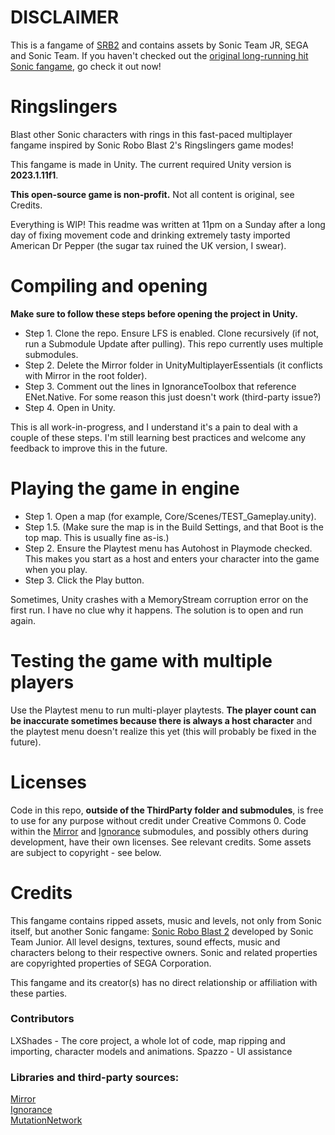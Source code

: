 # DISCLAIMER
This is a fangame of [SRB2](http://srb2.org) and contains assets by Sonic Team JR, SEGA and Sonic Team. If you haven't checked out the [original long-running hit Sonic fangame](http://srb2.org), go check it out now!

# Ringslingers
Blast other Sonic characters with rings in this fast-paced multiplayer fangame inspired by Sonic Robo Blast 2's Ringslingers game modes!

This fangame is made in Unity. The current required Unity version is **2023.1.11f1**.

**This open-source game is non-profit.** Not all content is original, see Credits.

Everything is WIP! This readme was written at 11pm on a Sunday after a long day of fixing movement code and drinking extremely tasty imported American Dr Pepper (the sugar tax ruined the UK version, I swear).

# Compiling and opening
**Make sure to follow these steps before opening the project in Unity.**

* Step 1. Clone the repo. Ensure LFS is enabled. Clone recursively (if not, run a Submodule Update after pulling). This repo currently uses multiple submodules.  
* Step 2. Delete the Mirror folder in UnityMultiplayerEssentials (it conflicts with Mirror in the root folder).  
* Step 3. Comment out the lines in IgnoranceToolbox that reference ENet.Native. For some reason this just doesn't work (third-party issue?)  
* Step 4. Open in Unity.  

This is all work-in-progress, and I understand it's a pain to deal with a couple of these steps. I'm still learning best practices and welcome any feedback to improve this in the future.

# Playing the game in engine
* Step 1. Open a map (for example, Core/Scenes/TEST_Gameplay.unity).  
* Step 1.5. (Make sure the map is in the Build Settings, and that Boot is the top map. This is usually fine as-is.)  
* Step 2. Ensure the Playtest menu has Autohost in Playmode checked. This makes you start as a host and enters your character into the game when you play.  
* Step 3. Click the Play button.  

Sometimes, Unity crashes with a MemoryStream corruption error on the first run. I have no clue why it happens. The solution is to open and run again.

# Testing the game with multiple players
Use the Playtest menu to run multi-player playtests. **The player count can be inaccurate sometimes because there is always a host character** and the playtest menu doesn't realize this yet (this will probably be fixed in the future).

# Licenses
Code in this repo, **outside of the ThirdParty folder and submodules**, is free to use for any purpose without credit under Creative Commons 0. Code within the [Mirror](https://github.com/vis2k/mirror) and [Ignorance](https://github.com/SoftwareGuy/Ignorance) submodules, and possibly others during development, have their own licenses. See relevant credits. Some assets are subject to copyright - see below.

# Credits
This fangame contains ripped assets, music and levels, not only from Sonic itself, but another Sonic fangame: [Sonic Robo Blast 2](http://srb2.org) developed by Sonic Team Junior. All level designs, textures, sound effects, music and characters belong to their respective owners. Sonic and related properties are copyrighted properties of SEGA Corporation.

This fangame and its creator(s) has no direct relationship or affiliation with these parties.

### Contributors
LXShades - The core project, a whole lot of code, map ripping and importing, character models and animations.
Spazzo - UI assistance

### Libraries and third-party sources:  
[Mirror](https://github.com/vis2k/mirror)  
[Ignorance](https://github.com/SoftwareGuy/Ignorance)  
[MutationNetwork](https://github.com/kipgparker/MutationNetwork)  